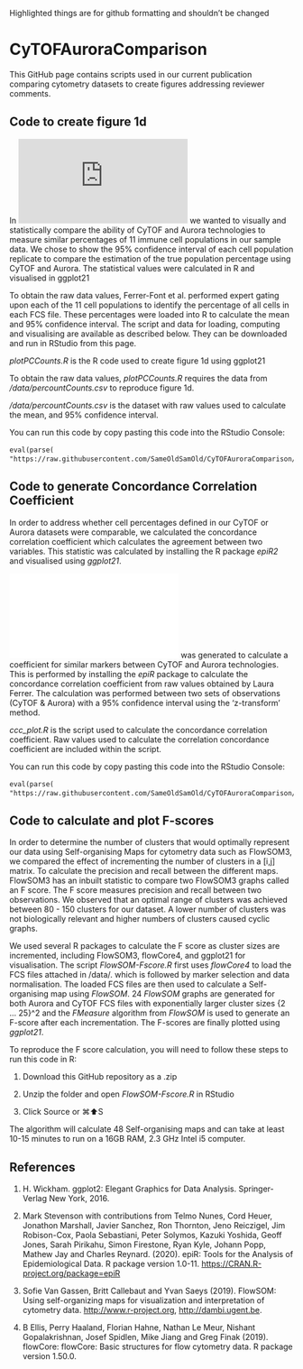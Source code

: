 Highlighted things are for github formatting and shouldn’t be changed

# CyTOFAuroraComparison

This GitHub page contains scripts used in our current publication comparing cytometry datasets to create figures addressing reviewer comments. 

## Code to create figure 1d

In ![figure 1d ](https://github.com/SameOldSamOld/CyTOFAuroraComparison/blob/master/data/fig1d.pdf) we wanted to visually and statistically compare the ability of CyTOF and Aurora technologies to measure similar percentages of 11 immune cell populations in our sample data. We chose to show the 95% confidence interval of each cell population replicate to compare the estimation of the true population percentage using CyTOF and Aurora. The statistical values were calculated in R and visualised in ggplot21

To obtain the raw data values, Ferrer-Font et al. performed expert gating upon each of the 11 cell populations to identify the percentage of all cells in each FCS file. These percentages were loaded into R to calculate the mean and 95% confidence interval. The script and data for loading, computing and visualising are available as described below. They can be downloaded and run in RStudio from this page.

*plotPCCounts.R* is the R code used to create figure 1d using ggplot21

To obtain the raw data values, *plotPCCounts.R* requires the data from */data/percountCounts.csv* to reproduce figure 1d.

*/data/percountCounts.csv* is the dataset with raw values used to calculate the mean, and 95% confidence interval.

You can run this code by copy pasting this code into the RStudio Console:

    eval(parse( "https://raw.githubusercontent.com/SameOldSamOld/CyTOFAuroraComparison/master/plotPCCounts_figure1d.R"))

## Code to generate Concordance Correlation Coefficient

In order to address whether cell percentages defined in our CyTOF or Aurora datasets were comparable, we calculated the concordance correlation coefficient which calculates the agreement between two variables. This statistic was calculated by installing the R package *epiR2* and visualised using *ggplot21*.

 ![concordance correlation coefficient plot](/data/ccc_plot.pdf) was generated to calculate a coefficient for similar markers between CyTOF and Aurora technologies. This is performed by installing the *epiR* package to calculate the concordance correlation coefficient from raw values obtained by Laura Ferrer. The calculation was performed between two sets of observations (CyTOF & Aurora) with a 95% confidence interval using the ‘z-transform’ method. 

*ccc_plot.R* is the script used to calculate the concordance correlation coefficient. Raw values used to calculate the correlation concordance coefficient are included within the script. 

You can run this code by copy pasting this code into the RStudio Console:

    eval(parse( "https://raw.githubusercontent.com/SameOldSamOld/CyTOFAuroraComparison/master/ccc_plot.R"))

## Code to calculate and plot F-scores

In order to determine the number of clusters that would optimally represent our data using Self-organising Maps for cytometry data such as FlowSOM3, we compared the effect of incrementing the number of clusters in a [i,j] matrix. To calculate the precision and recall between the different maps. FlowSOM3 has an inbuilt statistic to compare two FlowSOM3 graphs called an F score. The F score measures precision and recall between two observations. We observed that an optimal range of clusters was achieved between 80 - 150 clusters for our dataset. A lower number of clusters was not biologically relevant and higher numbers of clusters caused cyclic graphs.

We used several R packages to calculate the F score as cluster sizes are incremented, including FlowSOM3, flowCore4, and ggplot21 for visualisation. The script *FlowSOM-Fscore.R* first uses *flowCore4* to load the FCS files attached in /data/. which is followed by marker selection and data normalisation. The loaded FCS files are then used to calculate a Self-organising map using *FlowSOM*. 24 *FlowSOM* graphs are generated for both Aurora and CyTOF FCS files with exponentially larger cluster sizes {2 … 25}^2 and the *FMeasure* algorithm from *FlowSOM* is used to generate an F-score after each incrementation. The F-scores are finally plotted using *ggplot21*.

To reproduce the F score calculation, you will need to follow these steps to run this code in R:

1) Download this GitHub repository as a .zip

2) Unzip the folder and open *FlowSOM-Fscore.R* in RStudio

3) Click Source or ⌘:arrow_up:S

The algorithm will calculate 48 Self-organising maps and can take at least 10-15 minutes to run on a 16GB RAM, 2.3 GHz Intel i5 computer.


## References

1.	H. Wickham. ggplot2: Elegant Graphics for Data Analysis. Springer-Verlag New York, 2016.

2.	Mark Stevenson with contributions from Telmo Nunes, Cord Heuer, Jonathon Marshall, Javier Sanchez,  Ron Thornton, Jeno Reiczigel, Jim Robison-Cox, Paola Sebastiani, Peter Solymos, Kazuki Yoshida,  Geoff Jones, Sarah Pirikahu, Simon Firestone, Ryan Kyle, Johann Popp, Mathew Jay and Charles  Reynard. (2020). epiR: Tools for the Analysis of Epidemiological Data. R package version 1.0-11.  https://CRAN.R-project.org/package=epiR

3.	Sofie Van Gassen, Britt Callebaut and Yvan Saeys (2019). FlowSOM: Using self-organizing maps for  visualization and interpretation of cytometry data. http://www.r-project.org, http://dambi.ugent.be.

4.	B Ellis, Perry Haaland, Florian Hahne, Nathan Le Meur, Nishant Gopalakrishnan, Josef Spidlen, Mike Jiang and Greg Finak (2019). flowCore: flowCore: Basic structures for flow cytometry data. R package version 1.50.0.
